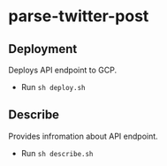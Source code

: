 # parse-twitter-post

## Deployment
Deploys API endpoint to GCP.

* Run `sh deploy.sh`

## Describe
Provides infromation about API endpoint.

* Run `sh describe.sh`